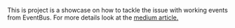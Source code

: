 This is project is a showcase on how to tackle the issue with working events from EventBus.
For more details look at the [medium article.](https://medium.com/@rhtyme/android-eventbus-how-to-handle-events-regarding-the-activity-lifecycle-and-not-to-miss-any-event-e9c4347c286)
